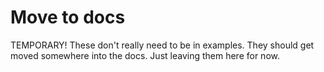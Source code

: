 # Move to docs

TEMPORARY! These don't really need to be in examples. They should get moved
somewhere into the docs. Just leaving them here for now.
